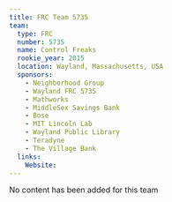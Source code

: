 ```yaml
---
title: FRC Team 5735
team:
  type: FRC
  number: 5735
  name: Control Freaks
  rookie_year: 2015
  location: Wayland, Massachusetts, USA
  sponsors:
    - Neighborhood Group
    - Wayland FRC 5735
    - Mathworks
    - MiddleSex Savings Bank
    - Bose
    - MIT Lincoln Lab
    - Wayland Public Library
    - Teradyne
    - The Village Bank
  links:
    Website: 
---
```

No content has been added for this team
